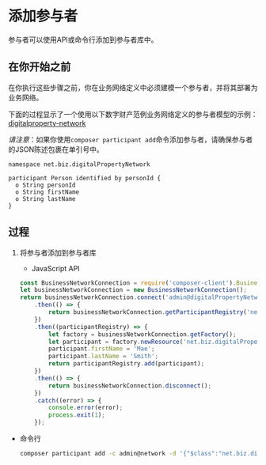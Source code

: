 # 添加参与者

参与者可以使用API或命令行添加到参与者库中。

## 在你开始之前

在你执行这些步骤之前，你在业务网络定义中必须建模一个参与者，并将其部署为业务网络。

下面的过程显示了一个使用以下数字财产范例业务网络定义的参与者模型的示例：[digitalproperty-network](https://www.npmjs.com/package/digitalproperty-network)

*请注意*：如果你使用`composer participant add`命令添加参与者，请确保参与者的JSON陈述包裹在单引号中。
```
namespace net.biz.digitalPropertyNetwork

participant Person identified by personId {
  o String personId
  o String firstName
  o String lastName
}
```

## 过程

1. 将参与者添加到参与者库

   - JavaScript API
   ```javascript
   const BusinessNetworkConnection = require('composer-client').BusinessNetworkConnection;
   let businessNetworkConnection = new BusinessNetworkConnection();
   return businessNetworkConnection.connect('admin@digitalPropertyNetwork')
       .then(() => {
           return businessNetworkConnection.getParticipantRegistry('net.biz.digitalPropertyNetwork');
       })
       .then((participantRegistry) => {
           let factory = businessNetworkConnection.getFactory();
           let participant = factory.newResource('net.biz.digitalPropertyNetwork', 'Person', 'mae@biznet.org');
           participant.firstName = 'Mae';
           participant.lastName = 'Smith';
           return participantRegistry.add(participant);
       })
       .then(() => {
           return businessNetworkConnection.disconnect();
       })
       .catch((error) => {
           console.error(error);
           process.exit(1);
       });
   ```

- 命令行
  ```bash
  composer participant add -c admin@network -d '{"$class":"net.biz.digitalPropertyNetwork.Person","personId":"mae@biznet.org","firstName":"Mae","lastName":"Smith"}'
  ```
